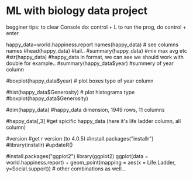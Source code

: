 # ML with biology data project

begginer tips:
to clear Console do: control + L
to run the prog, do control + enter

happy_data=world.happiness.report
names(happy_data) # see columns names
#head(happy_data) #tail..
#summary(happy_data) #mix max avg etc
#str(happy_data) #happy_data in format, we can see we should work with double for example..
#summary(happy_data$year) #summery of year column

#boxplot(happy_data$year) # plot boxes type of year column

#hist(happy_data$Generosity) # plot histograma type
#boxplot(happy_data$Generosity)


#dim(happy_data) #happy_data dimension, 1949 rows, 11 columns

#happy_data[,3] #get spicific happy_data (here it's life ladder column, all column)

#version #get r version (to 4.0.5)
#install.packages("installr")
#library(installr)
#updateR()

#install.packages("ggplot2")
library(ggplot2)
ggplot(data = world.happiness.report) + geom_point(mapping = aes(x = Life.Ladder, y=Social.support)) # other combinations as well...
